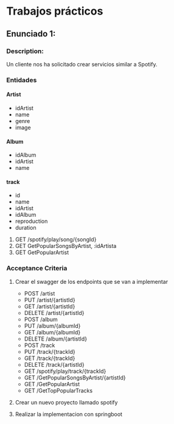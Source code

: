 # Trabajos prácticos

## Enunciado 1:


### Description:

Un cliente nos ha solicitado crear servicios similar a Spotify.



### Entidades

#### Artist
- idArtist
- name
- genre
- image

#### Album
- idAlbum
- idArtist
- name

#### track
 -   id
 -   name
 -   idArtist
 -   idAlbum
 -   reproduction
 -   duration


1. GET /spotify/play/song/{songId}
2. GET GetPopularSongsByArtist, :idArtista
3. GET GetPopularArtist



### Acceptance Criteria
1. Crear el swagger de los endpoints que se van a implementar
    - POST /artist
    - PUT /artist/{artistId}
    - GET /artist/{artistId}
    - DELETE /artist/{artistId}
   - POST /album
   - PUT /album/{albumId}
   - GET /album/{albumId}
   - DELETE /album/{artistId}
   - POST /track
   - PUT /track/{trackId}
   - GET /track/{trackId}
   - DELETE /track/{artistId}
   - GET /spotify/play/track/{trackId}
   - GET /GetPopularSongsByArtist/{artistId}
   - GET /GetPopularArtist
   - GET /GetTopPopularTracks
    
2. Crear un nuevo proyecto llamado spotify
3. Realizar la implementacion con springboot

